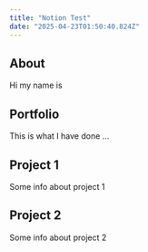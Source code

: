 ```yaml
---
title: "Notion Test"
date: "2025-04-23T01:50:40.824Z"
---
```



## About

Hi my name is


## Portfolio

This is what I have done …


## Project 1

Some info about project 1


## Project 2

Some info about project 2

